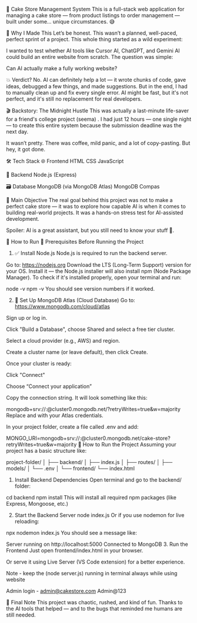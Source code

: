 🍰 Cake Store Management System This is a full-stack web application for managing a cake store — from product listings to order management — built under some... unique circumstances. 😅

🧠 Why I Made This Let’s be honest. This wasn’t a planned, well-paced, perfect sprint of a project. This whole thing started as a wild experiment:

I wanted to test whether AI tools like Cursor AI, ChatGPT, and Gemini AI could build an entire website from scratch. The question was simple:

Can AI actually make a fully working website?

💥 Verdict? No. AI can definitely help a lot — it wrote chunks of code, gave ideas, debugged a few things, and made suggestions. But in the end, I had to manually clean up and fix every single error. AI might be fast, but it's not perfect, and it's still no replacement for real developers.

🎬 Backstory: The Midnight Hustle This was actually a last-minute life-saver for a friend's college project (seema) . I had just 12 hours — one single night — to create this entire system because the submission deadline was the next day.

It wasn’t pretty. There was coffee, mild panic, and a lot of copy-pasting. But hey, it got done.

🛠️ Tech Stack 🌐 Frontend HTML CSS JavaScript

🧩 Backend Node.js (Express)

🗃️ Database MongoDB (via MongoDB Atlas) MongoDB Compas

🎯 Main Objective The real goal behind this project was not to make a perfect cake store — it was to explore how capable AI is when it comes to building real-world projects. It was a hands-on stress test for AI-assisted development.

Spoiler: AI is a great assistant, but you still need to know your stuff 🤧.

🚀 How to Run
🧰 Prerequisites Before Running the Project
1. ✅ Install Node.js
Node.js is required to run the backend server.

Go to: https://nodejs.org
Download the LTS (Long-Term Support) version for your OS.
Install it — the Node.js installer will also install npm (Node Package Manager).
To check if it's installed properly, open your terminal and run:

node -v
npm -v
You should see version numbers if it worked.

2. 🍃 Set Up MongoDB Atlas (Cloud Database)
Go to: https://www.mongodb.com/cloud/atlas

Sign up or log in.

Click "Build a Database", choose Shared and select a free tier cluster.

Select a cloud provider (e.g., AWS) and region.

Create a cluster name (or leave default), then click Create.

Once your cluster is ready:

Click "Connect"

Choose “Connect your application”

Copy the connection string. It will look something like this:

mongodb+srv://<username>:<password>@cluster0.mongodb.net/?retryWrites=true&w=majority
Replace <username> and <password> with your Atlas credentials.

In your project folder, create a file called .env and add:

MONGO_URI=mongodb+srv://<username>:<password>@cluster0.mongodb.net/cake-store?retryWrites=true&w=majority
🚀 How to Run the Project
Assuming your project has a basic structure like:

project-folder/
│
├── backend/
│   ├── index.js
│   ├── routes/
│   ├── models/
│   └── .env
│
└── frontend/
    └── index.html
1. Install Backend Dependencies
Open terminal and go to the backend/ folder:

cd backend
npm install
This will install all required npm packages (like Express, Mongoose, etc.)

2. Start the Backend Server
node index.js
Or if you use nodemon for live reloading:

npx nodemon index.js
You should see a message like:

Server running on http://localhost:5000
Connected to MongoDB
3. Run the Frontend
Just open frontend/index.html in your browser.

Or serve it using Live Server (VS Code extension) for a better experience.

Note - keep the (node server.js) running in terminal always while using website

Admin login - admin@cakestore.com Admin@123

🙏 Final Note This project was chaotic, rushed, and kind of fun. Thanks to the AI tools that helped — and to the bugs that reminded me humans are still needed.

